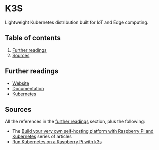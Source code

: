 # K3S

Lightweight Kubernetes distribution built for IoT and Edge computing.

## Table of contents <!-- omit in toc -->

1. [Further readings](#further-readings)
1. [Sources](#sources)

## Further readings

- [Website]
- [Documentation]
- [Kubernetes]

## Sources

All the references in the [further readings] section, plus the following:

- The [Build your very own self-hosting platform with Raspberry Pi and Kubernetes] series of articles
- [Run Kubernetes on a Raspberry Pi with k3s]

<!--
  References
  -->

<!-- Upstream -->
[documentation]: https://docs.k3s.io/
[website]: https://k3s.io/

<!-- In-article sections -->
[further readings]: #further-readings

<!-- Knowledge base -->
[kubernetes]: README.md

<!-- Others -->
[build your very own self-hosting platform with raspberry pi and kubernetes]: https://kauri.io/build-your-very-own-self-hosting-platform-with-raspberry-pi-and-kubernetes/5e1c3fdc1add0d0001dff534/c
[run kubernetes on a raspberry pi with k3s]: https://opensource.com/article/20/3/kubernetes-raspberry-pi-k3s
